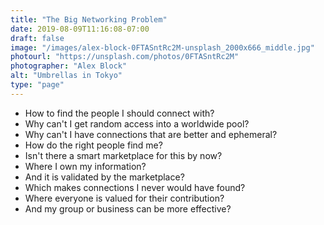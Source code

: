 ```yaml
---
title: "The Big Networking Problem"
date: 2019-08-09T11:16:08-07:00
draft: false
image: "/images/alex-block-0FTASntRc2M-unsplash_2000x666_middle.jpg"
photourl: "https://unsplash.com/photos/0FTASntRc2M"
photographer: "Alex Block"
alt: "Umbrellas in Tokyo"
type: "page"
---
```


* How to find the people I should connect with?
* Why can't I get random access into a worldwide pool?
* Why can't I have connections that are better and ephemeral?
* How do the right people find me?
* Isn't there a smart marketplace for this by now?
* Where I own my information?
* And it is validated by the marketplace?
* Which makes connections I never would have found?
* Where everyone is valued for their contribution?
* And my group or business can be more effective?
